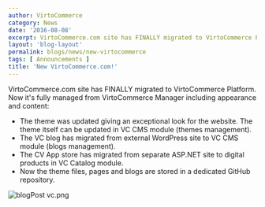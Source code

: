 ```yaml
---
author: VirtoCommerce
category: News
date: '2016-08-08'
excerpt: VirtoCommerce.com site has FINALLY migrated to VirtoCommerce Platform. Now it's fully managed from VirtoCommerce Manager.
layout: 'blog-layout'
permalink: blogs/news/new-virtocommerce
tags: [ Announcements ]
title: 'New VirtoCommerce.com!'
---
```

VirtoCommerce.com site has FINALLY migrated to VirtoCommerce Platform. Now it's fully managed from VirtoCommerce Manager including appearance and content:

* The theme was updated giving an exceptional look for the website. The theme itself can be updated in VC CMS module (themes management).
* The VC blog has migrated from external WordPress site to VC CMS module (blogs management).
* The CV App store has migrated from separate ASP.NET site to digital products in VC Catalog module.
* Now the theme files, pages and blogs are stored in a dedicated GitHub repository.

![blogPost vc.png](assets/images/blog/blogPost_vc.png)
